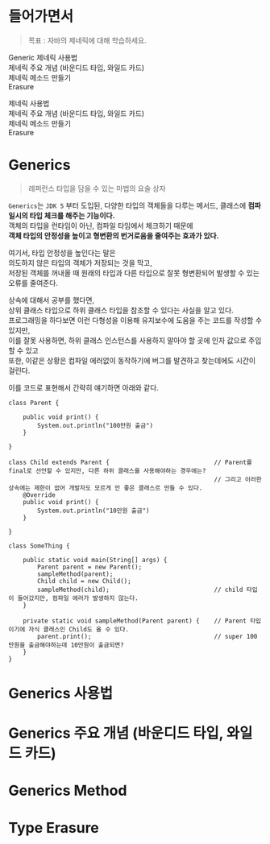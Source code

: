 # 들어가면서 
> 목표 : 자바의 제네릭에 대해 학습하세요.    

Generic 
제네릭 사용법       
제네릭 주요 개념 (바운디드 타입, 와일드 카드)    
제네릭 메소드 만들기   
Erasure    
   
제네릭 사용법       
제네릭 주요 개념 (바운디드 타입, 와일드 카드)    
제네릭 메소드 만들기   
Erasure    

# Generics
> 레퍼런스 타입을 담을 수 있는 마법의 요술 상자     
     
  
`Generics`는 `JDK 5` 부터 도입된, 
다양한 타입의 객체들을 다루는 메서드, 클래스에 **컴파일시의 타입 체크를 해주는 기능이다.**   
객체의 타입을 런타임이 아닌, 컴파일 타임에서 체크하기 때문에       
**객체 타입의 안정성을 높이고 형변환의 번거로움을 줄여주는 효과가 있다.**     
    
여기서, 타입 안정성을 높인다는 말은       
의도하지 않은 타입의 객체가 저장되는 것을 막고,       
저장된 객체를 꺼내올 때 원래의 타입과 다른 타입으로 잘못 형변환되어 발생할 수 있는 오류를 줄여준다.     
          
상속에 대해서 공부를 했다면,    
상위 클래스 타입으로 하위 클래스 타입을 참조할 수 있다는 사실을 알고 있다.        
프로그래밍을 하다보면 이런 다형성을 이용해 유지보수에 도움을 주는 코드를 작성할 수 있지만,       
이를 잘못 사용하면, 하위 클래스 인스턴스를 사용하지 말아야 할 곳에 인자 값으로 주입할 수 있고   
또한, 이같은 상황은 컴파일 에러없이 동작하기에 버그를 발견하고 찾는데에도 시간이 걸린다.   
     
이를 코드로 표현해서 간략히 얘기하면 아래와 같다.      
```
class Parent {
    
    public void print() {
        System.out.println("100만원 출금")    
    }
    
}

class Child extends Parent {                             // Parent를 final로 선언할 수 있지만, 다른 하위 클래스를 사용해야하는 경우에는?   
                                                         // 그리고 이러한 상속에는 제한이 없어 개발자도 모르게 안 좋은 클래스르 만들 수 있다.  
    @Override
    public void print() {
        System.out.println("10만원 출금")    
    }
    
}

class SomeThing {
    
    public static void main(String[] args) {
        Parent parent = new Parent();                    
        sampleMethod(parent);
        Child child = new Child();                       
        sampleMethod(child);                             // child 타입이 들어갔지만, 컴파일 에러가 발생하지 않는다.    
    }
    
    private static void sampleMethod(Parent parent) {    // Parent 타입이기에 자식 클래스인 Child도 올 수 있다.   
        parent.print();                                  // super 100만원을 출금해야하는데 10만원이 출금되면?      
    }
}
```


# Generics 사용법       
# Generics 주요 개념 (바운디드 타입, 와일드 카드)    
# Generics Method   
# Type Erasure    
